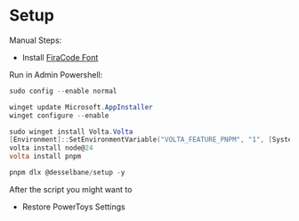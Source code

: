 # Setup

Manual Steps:

- Install [FiraCode Font](https://github.com/tonsky/FiraCode/wiki/Installing)

Run in Admin Powershell:

```powershell
sudo config --enable normal
```

```powershell
winget update Microsoft.AppInstaller
winget configure --enable

sudo winget install Volta.Volta
[Environment]::SetEnvironmentVariable("VOLTA_FEATURE_PNPM", "1", [System.EnvironmentVariableTarget]::User)
volta install node@24
volta install pnpm

pnpm dlx @desselbane/setup -y
```

After the script you might want to

- Restore PowerToys Settings
